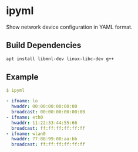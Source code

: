 # ipyml

Show network device configuration in YAML format.

## Build Dependencies

```sh
apt install libmnl-dev linux-libc-dev g++
```

## Example

```yaml
$ ipyml

- ifname: lo
  hwaddr: 00:00:00:00:00:00
  broadcast: 00:00:00:00:00:00
- ifname: eth0
  hwaddr: 11:22:33:44:55:66
  broadcast: ff:ff:ff:ff:ff:ff
- ifname: wlan0
  hwaddr: 77:88:99:00:aa:bb
  broadcast: ff:ff:ff:ff:ff:ff

```
